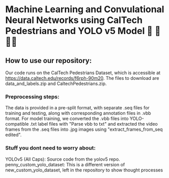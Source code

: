# Machine Learning and Convulational Neural Networks using CalTech Pedestrians and YOLO v5 Model 🚗 🚷🚶‍♀️

## How to use our repository:
Our code runs on the CalTech Pedestrians Dataset, which is accessible at https://data.caltech.edu/records/f6rph-90m20. The files to download are data_and_labels.zip and CaltechPedestrians.zip.

### Preprocessing steps:
The data is provided in a pre-split format, with separate .seq files for training and testing, along with corresponding annotation files in .vbb format. For model training, we converted the .vbb files into YOLO-compatible .txt label files with "Parse vbb to txt" and extracted the video frames from the .seq files into .jpg images using "extract_frames_from_seq edited".

### Stuff you dont need to worry about:
YOLOv5 (All Caps): Source code from the yolov5 repo.
penny_custom_yolo_dataset: This is a different version of new_custom_yolo_dataset, left in the repository to show thought processes

